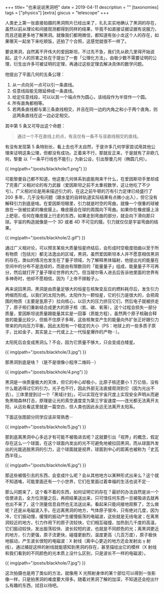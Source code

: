 +++
title= "也来说说黑洞吧"
date = 2019-04-11
description = ""
[taxonomies]
tags = ["physics"]
[extra]
giscus = "telescope"
+++

人类史上第一张直接拍摄的黑洞照片已经出来了，扎扎实实地确认了黑洞的存在，虽然以前从理论和间接观测都得到同样的结果，毕竟不如直接证据证据有说服力，而且还能更多地了解黑洞。就像我们都用微信，都知道有张小龙这个人的存在，如果哪天一起坐下来吃顿饭，还拍了个合照，这感觉就很不一样了。

要说黑洞，自然离不开伟大的爱因斯坦，不过先不急，我们先从欧几里得开始说起。这个人的厉害之处在于提出了一套「公理化方法」，由极少数不需要证明的公理，衍生出许多可被证明的定理，再通过这些定理去解决具体的数学问题。

他提出了平面几何的五条公理：

1. 从一点向另一点可以引一条直线。
2. 任意线段能无限延伸成一条直线。
3. 给定任意线段，可以以其一个端点作为圆心，该线段作为半径作一个圆。
4. 所有直角都相等。
5. 若两条直线都与第三条直线相交，并且在同一边的内角之和小于两个直角，则这两条直线在这一边必定相交。

其中第 5 条又可导出这个命题：

> 通过一个不在直线上的点，有且仅有一条不与该直线相交的直线。

有没有发现第 5 条特别长，看上去也不太自然，于是许多几何学家尝试用其他公理来证明这条公理，但都没有成功。正着来不行，那就反正来，于是就有了非欧几何，黎曼 以「一条平行线也不能引」为新公设，引出黎曼几何（椭圆几何）。

{{ img(path="/posts/blackhole/1.png") }}

可能黎曼自己都不知道，他这套几何体系到底能用来干什么，在爱因斯坦手里却成了完善广义相对论的有力武器（爱因斯坦之前不太重视数学，这让他吃了不少亏）。广义相对论是用来描述引力的，在这之前牛顿的万有引力定律已经盛行了 200 多年，几乎没有问题（跟水星的自转轨道实际结果有点微小出入），但它没有解释引力到底是啥。在爱因斯坦眼里，引力就是时空的弯曲，就像一个很重的球被放在一张被拉紧的橡皮膜上。橡皮膜会在球的周围向下弯曲。如果你在橡皮膜上涂上肥皂，任何在橡皮膜上行走的东西，如果走到弯曲的部分，就会向下滑向那只球。宇宙的构造就像是一个 3D 或者 4D 不可见的膜。引力就仅仅是宇宙弯曲的结果。

{{ img(path="/posts/blackhole/2.gif") }}

通过广义相对论，可以预言某些大质量恒星终结后，会形成时空极度扭曲以至于所有物质（包括光）都无法逸出的区域，黑洞，虽然爱因斯坦本人并不愿意相信黑洞的存在。类似的情况也发生在了量子领域，为了解释黑体辐射，他提出光的能量在空间中的分布不是连续的，而是由有限数目的「能量量子」组成，能量量子不可再分，然后就打开了量子理论世界的大门，但当玻尔等人进去后告诉他里面的世界有多神奇时，他却不愿相信，因为「上帝不掷骰子」。

再来说回黑洞，黑洞是由质量足够大的恒星在核聚变反应的燃料耗尽后，发生引力坍缩而形成。以我们的太阳为例，太阳作为一颗恒星，它的引力是很大的，会把周围的物质（主要是氢原子）拉向核心，以巨大的压力挤压它们，然后电子就被挤走了，原子核们重新结合成更大的原子核（氮、碳、氧等），这个过程会损失一部分质量，爱因斯坦说质量跟能量其实是一回事（质能方程），虽然两个原子核融合释放的能量比较少，但抵不住原子多啊，这些核聚变产生的能量向外扩张正好跟引力带来的内向压力平衡，因此太阳有一个稳定的大小（PS：地球上的一些多质子原子，比如金子，其实是上一代或上上一代恒星爆炸的产物···）。

太阳死后会变成黑洞么？不会，因为它质量不够大，只会变成白矮星。

{{ img(path="/posts/blackhole/3.jpg") }}

那黑洞到底是啥？（是不是很像小程序二维码···）

{{ img(path="/posts/blackhole/4.png") }}

黑洞是一块质量极大的天体，但它的中心却极小，比原子核还要小 1 万亿倍，没有什么能逃得过它的引力，光子也不行，因此外部无法直接观测到它（因为光出不去）。三体里提到过一个「黑域计划」，可以实现在宇宙尺度上实现安全声明从而避免黑暗森林打击，原理是让光的真空速度变为第三宇宙速度——连光都无法离开太阳，从远处看这里就是一篇空白，但人类也因此永远无法离开太阳系。

下面这张图部分同学应该非常熟悉···

{{ img(path="/posts/blackhole/5.jpg") }}

那到底离黑洞中心多远才有可能不被吸进去呢？这就要引出「视界」的概念，假定存在这么一个球面，在这个球面内发出的光不可避免地被拉回黑洞，而从球面外发出的光能逃脱黑洞的引力，这个球面就是视界，球面到中心的距离也被称为「史瓦西半径」。

{{ img(path="/posts/blackhole/6.jpg") }}

那这些被吸引去的东西，会变成什么呢？会从其他地方以某种形式出来么？这个就不知道咯，可能里面还有一个小世界，它们在里面过着幸福的生活也说不定···

那么问题来了，这个看不着的东西，如何证明它的存在？最好的办法自然是派一个信使进去，全方位测量之后，再把结果送出来，只可惜任何东西一旦被吸进去就再也出不来了，这个测量信息自然也无法送出来。看起来只能间接地观察了，怎么做呢？还是从电磁波入手。在远离黑洞的地方，气体原子很冷，只有绝对几度，因为冷，它们振动慢，缓慢的振动产生缓慢振荡的电磁波，这些就是无线电波；在离黑洞较近的地方，引力作用下的原子流较快，它们相互碰撞，加热到几千度的高温，它们振动较快，发出振荡较快、波长较短的波，也就是不同颜色的光；离黑洞更近的地方，引力更强，原子流更快，碰撞更剧烈，温度更高（几百万度），原子极快地振动，产生波长很短的电磁波：X 射线（离中心更近的地方还会发射出 γ 射线）。通过捕捉这样的射线就能感知到黑洞的存在，甚至描绘出它的模样（X 射线和我们看到的不同颜色的光本质上没什么区别，只是波长不一样的电磁波）。

{{ img(path="/posts/blackhole/7.jpg") }}

这次拍摄也是用了类似的方法，就像用 X 光照射身体的某个部位可以得到一张影像一样，只是拍黑洞的难度要大得多。随着对黑洞了解的加深，不知道还会挖出什么有趣的东西，拭目以待吧。
